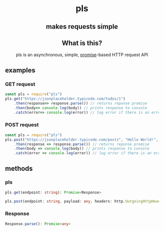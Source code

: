 <div align='center'>

# pls

## makes requests simple

## What is this?
pls is an asynchronous, simple, [promise](https://developer.mozilla.org/enUS/docs/Web/JavaScript/Reference/Global_Objects/Promise)-based HTTP request API

</div>

## examples

### GET request
```js
const pls = require("pls")
pls.get("https://jsonplaceholder.typicode.com/todos/1")
    .then(response=> response.parse()) // returns reponse promise
    .then(body=> console.log(body)) // prints response to console
    .catch(error=> console.log(error)) // log error if there is an error
```

### POST request
```js
const pls = require("pls")
pls.post("https://jsonplaceholder.typicode.com/posts", "Hello World!", {"Content-type": "text/plain"})
    .then(response => response.parse()) // returns reponse promise
    .then(body => console.log(body)) // prints response to console
    .catch(error => console.log(error)) // log error if there is an error
```
## methods 

### pls

```ts
pls.get(endpoint: string): Promise<Response>
```

```ts
pls.post(endpoint: string, payload: any, headers: http.OutgoingHttpHeaders): Promise<Response>
```

### Response

```ts
Response.parse(): Promise<any>
``` 
